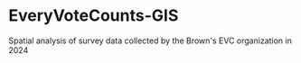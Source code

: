 # EveryVoteCounts-GIS
Spatial analysis of survey data collected by the Brown's EVC organization in 2024
